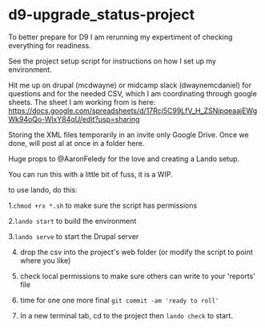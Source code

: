 # d9-upgrade_status-project

To better prepare for D9 I am rerunning my expertiment of checking everything for readiness.  

See the project setup script for instructions on how I set up my environment.  

Hit me up on drupal (mcdwayne) or midcamp slack (dwaynemcdaniel) for questions and for the needed CSV, which I am coordinating through google sheets.
The sheet I am working from is here:
https://docs.google.com/spreadsheets/d/17Rcj5C99LfV_H_ZSNipqeaajEWgWk94oQo-WlxY84qU/edit?usp=sharing

Storing the XML files temporarily in an invite only Google Drive. Once we done, will post al at once in a folder here.  


Huge props to @AaronFeledy for the love and creating a Lando setup.

You can run this with a little bit of fuss, it is a WIP.    

to use lando, do this:

1.`chmod +rx *.sh` to make sure the script has permissions

2.`lando start` to build the environment

3.`lando serve` to start the Drupal server

4. drop the csv into the project's web folder (or modify the script to point where you like)

5. check local permissions to make sure others can write to your 'reports' file

6. time for one one more final `git commit -am 'ready to roll'` 

7. In a new terminal tab, cd to the project then `lando check` to start.


